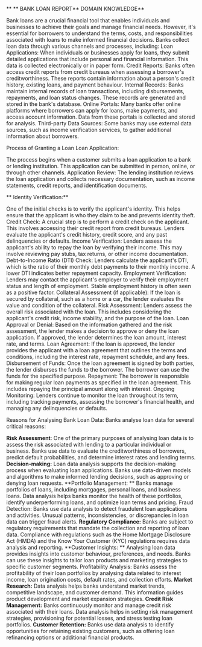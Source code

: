 **                                                                                                                                                             **   BANK LOAN REPORT**
DOMAIN KNOWLEDGE**

Bank loans are a crucial financial tool that enables individuals and businesses to achieve their goals and manage financial needs. However, it's essential for borrowers to understand the terms, costs, and responsibilities associated with loans to make informed financial decisions.
Banks collect loan data through various channels and processes, including:
Loan Applications: When individuals or businesses apply for loans, they submit detailed applications that include personal and financial information. This data is collected electronically or in paper form.
Credit Reports: Banks often access credit reports from credit bureaus when assessing a borrower's creditworthiness. These reports contain information about a person's credit history, existing loans, and payment behaviour.
Internal Records: Banks maintain internal records of loan transactions, including disbursements, repayments, and loan status changes. These records are generated and stored in the bank's database.
Online Portals: Many banks offer online platforms where borrowers can apply for loans, make payments, and access account information. Data from these portals is collected and stored for analysis.
Third-party Data Sources: Some banks may use external data sources, such as income verification services, to gather additional information about borrowers.

Process of Granting a Loan
Loan Application:

The process begins when a customer submits a loan application to a bank or lending institution. This application can be submitted in person, online, or through other channels.
Application Review:
The lending institution reviews the loan application and collects necessary documentation, such as income statements, credit reports, and identification documents.

**
Identity Verification:**

One of the initial checks is to verify the applicant's identity. This helps ensure that the applicant is who they claim to be and prevents identity theft.
Credit Check:
A crucial step is to perform a credit check on the applicant. This involves accessing their credit report from credit bureaus. Lenders evaluate the applicant's credit history, credit score, and any past delinquencies or defaults.
Income Verification:
Lenders assess the applicant's ability to repay the loan by verifying their income. This may involve reviewing pay stubs, tax returns, or other income documentation.
Debt-to-Income Ratio (DTI) Check:
Lenders calculate the applicant's DTI, which is the ratio of their monthly debt payments to their monthly income. A lower DTI indicates better repayment capacity.
Employment Verification:
Lenders may contact the applicant's employer to verify their employment status and length of employment. Stable employment history is often seen as a positive factor.
Collateral Assessment (if applicable):
If the loan is secured by collateral, such as a home or a car, the lender evaluates the value and condition of the collateral.
Risk Assessment:
Lenders assess the overall risk associated with the loan. This includes considering the applicant's credit risk, income stability, and the purpose of the loan.
Loan Approval or Denial: 
Based on the information gathered and the risk assessment, the lender makes a decision to approve or deny the loan application. If approved, the lender determines the loan amount, interest rate, and terms.
Loan Agreement: 
If the loan is approved, the lender provides the applicant with a loan agreement that outlines the terms and conditions, including the interest rate, repayment schedule, and any fees.
Disbursement of Funds: 
Once the loan agreement is signed by both parties, the lender disburses the funds to the borrower. The borrower can use the funds for the specified purpose.
Repayment: 
The borrower is responsible for making regular loan payments as specified in the loan agreement. This includes repaying the principal amount along with interest.
Ongoing Monitoring: 
Lenders continue to monitor the loan throughout its term, including tracking payments, assessing the borrower's financial health, and managing any delinquencies or defaults.

Reasons for Analysing Bank Loan Data:
Banks analyse loan data for several critical reasons:

**Risk Assessment**:
One of the primary purposes of analysing loan data is to assess the risk associated with lending to a particular individual or business. Banks use data to evaluate the creditworthiness of borrowers, predict default probabilities, and determine interest rates and lending terms.
**Decision-making:** Loan data analysis supports the decision-making process when evaluating loan applications. Banks use data-driven models and algorithms to make informed lending decisions, such as approving or denying loan requests.
**Portfolio Management: ** Banks manage portfolios of loans, including mortgages, personal loans, and business loans. Data analysis helps banks monitor the health of these portfolios, identify underperforming loans, and optimize loan terms and pricing.
Fraud Detection: Banks use data analysis to detect fraudulent loan applications and activities. Unusual patterns, inconsistencies, or discrepancies in loan data can trigger fraud alerts.
**Regulatory Compliance:** Banks are subject to regulatory requirements that mandate the collection and reporting of loan data. Compliance with regulations such as the Home Mortgage Disclosure Act (HMDA) and the Know Your Customer (KYC) regulations requires data analysis and reporting.
**Customer Insights: ** Analysing loan data provides insights into customer behaviour, preferences, and needs. Banks can use these insights to tailor loan products and marketing strategies to specific customer segments.
Profitability Analysis: Banks assess the profitability of their loan portfolios by analysing data related to interest income, loan origination costs, default rates, and collection efforts.
**Market Research:** Data analysis helps banks understand market trends, competitive landscape, and customer demand. This information guides product development and market expansion strategies.
**Credit Risk Management:** Banks continuously monitor and manage credit risk associated with their loans. Data analysis helps in setting risk management strategies, provisioning for potential losses, and stress testing loan portfolios.
**Customer Retention:** Banks use data analysis to identify opportunities for retaining existing customers, such as offering loan refinancing options or additional financial products.
